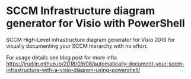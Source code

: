 # SCCM Infrastructure diagram generator for Visio with PowerShell
SCCM High-Level Infrastructure diagram generator for Visio 2016 for visually documenting your SCCM hierarchy with no effort.

For usage details see blog post for more info: 
https://jrudlin.github.io/2018/09/08/automatically-document-your-sccm-infrastructure-with-a-visio-diagram-using-powershell/
